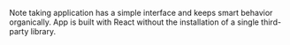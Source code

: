 Note taking application has a simple interface and keeps smart behavior organically.
App is built with React without the installation of a single third-party library.
